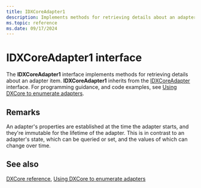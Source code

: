 ```yaml
---
title: IDXCoreAdapter1
description: Implements methods for retrieving details about an adapter item.
ms.topic: reference
ms.date: 09/17/2024
---
```


# IDXCoreAdapter1 interface

The **IDXCoreAdapter1** interface implements methods for retrieving details about an adapter item. **IDXCoreAdapter1** inherits from the [IDXCoreAdapter](./nn-dxcore_interface-idxcoreadapter.md) interface. For programming guidance, and code examples, see [Using DXCore to enumerate adapters](../dxcore-enum-adapters.md).

## Remarks

An adapter's properties are established at the time the adapter starts, and they're immutable for the lifetime of the adapter. This is in contrast to an adapter's state, which can be queried or set, and the values of which can change over time.

## See also

[DXCore reference](../dxcore-reference.md), [Using DXCore to enumerate adapters](../dxcore-enum-adapters.md)

